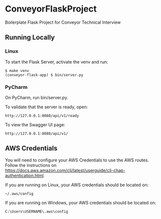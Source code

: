 # ConveyorFlaskProject

Boilerplate Flask Project for Conveyor Technical Interview

## Running Locally

### Linux

To start the Flask Server, activate the venv and run:

```
$ make venv
(conveyor-flask-app) $ bin/server.py
```

### PyCharm

On PyCharm, run bin/server.py.

To validate that the server is ready, open:
```
http://127.0.0.1:8080/api/v1/ready
```

To view the Swagger UI page:
```
http://127.0.0.1:8080/api/v1/
```

## AWS Credentials

You will need to configure your AWS Credentials to use the AWS routes. Follow the instructions on https://docs.aws.amazon.com/cli/latest/userguide/cli-chap-authentication.html.

If you are running on Linux, your AWS credentials should be located on:
```
~/.aws/config
```

If you are running on Windows, your AWS credentials should be located on:
```
C:\Users\USERNAME\.aws\config
```
